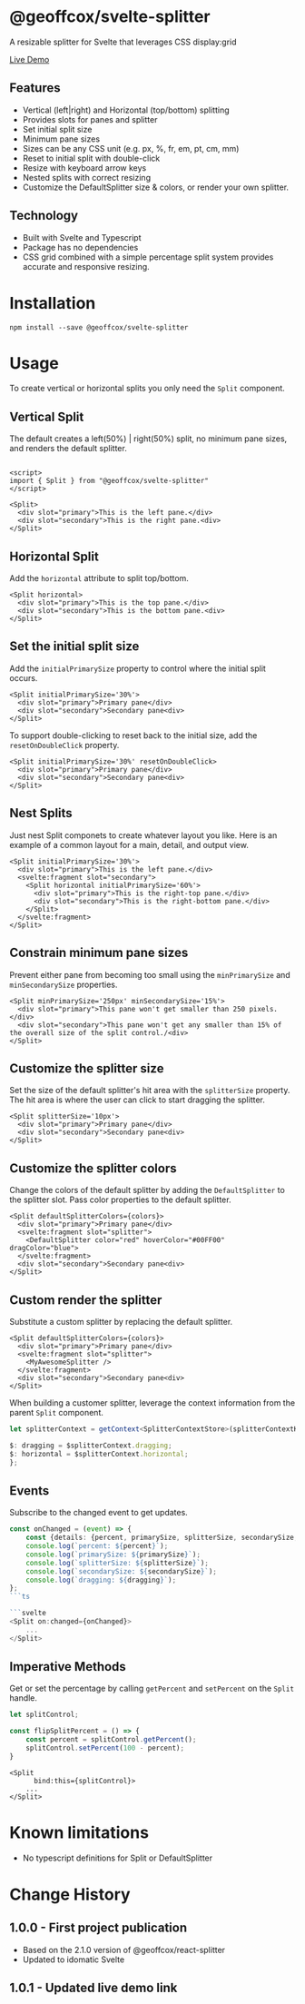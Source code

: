 # @geoffcox/svelte-splitter

A resizable splitter for Svelte that leverages CSS display:grid

[Live Demo](https://geoffcox.github.io/demos/svelte-splitter)

## Features
- Vertical (left|right) and Horizontal (top/bottom) splitting
- Provides slots for panes and splitter
- Set initial split size
- Minimum pane sizes
- Sizes can be any CSS unit (e.g. px, %, fr, em, pt, cm, mm)
- Reset to initial split with double-click
- Resize with keyboard arrow keys
- Nested splits with correct resizing
- Customize the DefaultSplitter size & colors, or render your own splitter.

## Technology
- Built with Svelte and Typescript
- Package has no dependencies
- CSS grid combined with a simple percentage split system provides accurate and responsive resizing.

# Installation

```
npm install --save @geoffcox/svelte-splitter
```
# Usage

To create vertical or horizontal splits you only need the `Split` component.

## Vertical Split
The default creates a left(50%) | right(50%) split, no minimum pane sizes, and renders the default splitter.

```svelte

<script>
import { Split } from "@geoffcox/svelte-splitter"
</script>

<Split>
  <div slot="primary">This is the left pane.</div>
  <div slot="secondary">This is the right pane.<div>
</Split>
```

## Horizontal Split
Add the `horizontal` attribute to split top/bottom.

```svelte
<Split horizontal>
  <div slot="primary">This is the top pane.</div>
  <div slot="secondary">This is the bottom pane.<div>
</Split>
```

## Set the initial split size
Add the `initialPrimarySize` property to control where the initial split occurs.

```svelte
<Split initialPrimarySize='30%'>
  <div slot="primary">Primary pane</div>
  <div slot="secondary">Secondary pane<div>
</Split>
```

To support double-clicking to reset back to the initial size, add the `resetOnDoubleClick` property.

```svelte
<Split initialPrimarySize='30%' resetOnDoubleClick>
  <div slot="primary">Primary pane</div>
  <div slot="secondary">Secondary pane<div>
</Split>
```

## Nest Splits
Just nest Split componets to create whatever layout you like.
Here is an example of a common layout for a main, detail, and output view.

```svelte
<Split initialPrimarySize='30%'>
  <div slot="primary">This is the left pane.</div>
  <svelte:fragment slot="secondary">
    <Split horizontal initialPrimarySize='60%'>
      <div slot="primary">This is the right-top pane.</div>
      <div slot="secondary">This is the right-bottom pane.</div>
    </Split>
  </svelte:fragment>
</Split>
```
## Constrain minimum pane sizes
Prevent either pane from becoming too small using the `minPrimarySize` and `minSecondarySize` properties.

```svelte
<Split minPrimarySize='250px' minSecondarySize='15%'>
  <div slot="primary">This pane won't get smaller than 250 pixels.</div>
  <div slot="secondary">This pane won't get any smaller than 15% of the overall size of the split control./<div>
</Split>
```

## Customize the splitter size
Set the size of the default splitter's hit area with the `splitterSize` property.
The hit area is where the user can click to start dragging the splitter.

```svelte
<Split splitterSize='10px'>
  <div slot="primary">Primary pane</div>
  <div slot="secondary">Secondary pane<div>
</Split>
```
## Customize the splitter colors
Change the colors of the default splitter by adding the `DefaultSplitter` to the splitter slot.
Pass color properties to the default splitter.

```svelte
<Split defaultSplitterColors={colors}>
  <div slot="primary">Primary pane</div>
  <svelte:fragment slot="splitter">
    <DefaultSplitter color="red" hoverColor="#00FF00" dragColor="blue">
  </svelte:fragment>
  <div slot="secondary">Secondary pane<div>
</Split>
```
## Custom render the splitter
Substitute a custom splitter by replacing the default splitter.

```svelte
<Split defaultSplitterColors={colors}>
  <div slot="primary">Primary pane</div>
  <svelte:fragment slot="splitter">
    <MyAwesomeSplitter />
  </svelte:fragment>
  <div slot="secondary">Secondary pane<div>
</Split>
```

When building a customer splitter, leverage the context information from the parent `Split` component.

```ts
let splitterContext = getContext<SplitterContextStore>(splitterContextKey);

$: dragging = $splitterContext.dragging;
$: horizontal = $splitterContext.horizontal;
};
```

## Events
Subscribe to the changed event to get updates.

```ts
const onChanged = (event) => {
    const {details: {percent, primarySize, splitterSize, secondarySize, dragging}} = event;
    console.log(`percent: ${percent}`);
    console.log(`primarySize: ${primarySize}`);
    console.log(`splitterSize: ${splitterSize}`);
    console.log(`secondarySize: ${secondarySize}`);
    console.log(`dragging: ${dragging}`);
};
```ts

```svelte
<Split on:changed={onChanged}>
    ...
</Split>
```
## Imperative Methods
Get or set the percentage by calling `getPercent` and `setPercent` on the `Split` handle.

```ts
let splitControl;

const flipSplitPercent = () => {
    const percent = splitControl.getPercent();
    splitControl.setPercent(100 - percent);
}
```

```svelte
<Split      
      bind:this={splitControl}>
    ...
</Split>
```

# Known limitations

- No typescript definitions for Split or DefaultSplitter

# Change History

## 1.0.0 - First project publication
- Based on the 2.1.0 version of @geoffcox/react-splitter
- Updated to idomatic Svelte

## 1.0.1 - Updated live demo link

